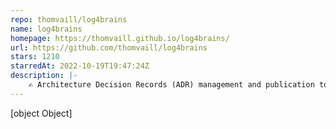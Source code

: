 ```yaml
---
repo: thomvaill/log4brains
name: log4brains
homepage: https://thomvaill.github.io/log4brains/
url: https://github.com/thomvaill/log4brains
stars: 1210
starredAt: 2022-10-19T19:47:24Z
description: |-
    ✍️ Architecture Decision Records (ADR) management and publication tool
---
```


[object Object]
